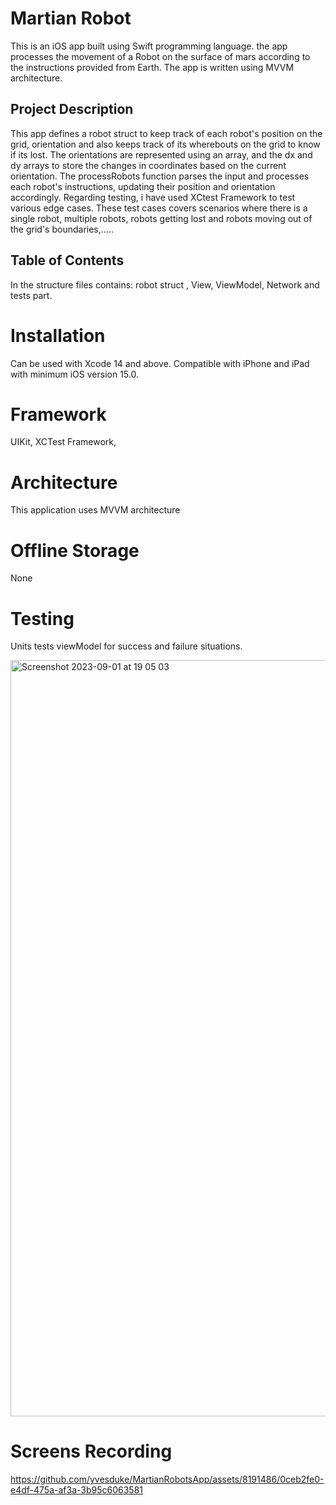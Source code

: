 # Martian Robot

This is an iOS app built using Swift programming language. the app processes the movement of a Robot on the surface of mars according to the instructions provided from Earth. The app is written
using MVVM architecture.

## Project Description 

This app defines a robot struct to keep track of each robot's position on the grid, orientation and also keeps track of its wherebouts on the grid to know if 
its lost. The orientations are represented using an array, and the dx and dy arrays to store the changes in coordinates based on the current orientation. 
The processRobots function parses the input and processes each robot's instructions, updating their position and orientation accordingly. 
Regarding testing, i have used XCtest Framework to test various edge cases. These test cases covers scenarios where there is a single robot, 
multiple robots, robots getting lost and robots moving out of the grid's boundaries,.....

## Table of Contents

In the structure files contains: robot struct , View, ViewModel, Network and tests part. 

# Installation
Can be used with Xcode 14 and above. Compatible with iPhone and iPad with minimum iOS version 15.0.

# Framework
UIKit, XCTest Framework, 

# Architecture
This application uses MVVM architecture

# Offline Storage
None

# Testing
Units tests viewModel for success and failure situations.

<img width="1210" alt="Screenshot 2023-09-01 at 19 05 03" src="https://github.com/yvesduke/MartianRobotsApp/assets/8191486/25aef084-6c65-4f42-940f-d0df3f80434b">

# Screens Recording

https://github.com/yvesduke/MartianRobotsApp/assets/8191486/0ceb2fe0-e4df-475a-af3a-3b95c6063581

